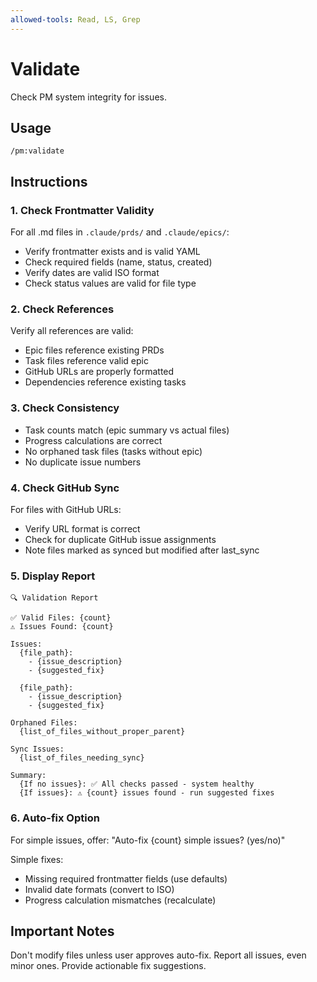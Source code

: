 ```yaml
---
allowed-tools: Read, LS, Grep
---
```


# Validate

Check PM system integrity for issues.

## Usage
```
/pm:validate
```

## Instructions

### 1. Check Frontmatter Validity

For all .md files in `.claude/prds/` and `.claude/epics/`:
- Verify frontmatter exists and is valid YAML
- Check required fields (name, status, created)
- Verify dates are valid ISO format
- Check status values are valid for file type

### 2. Check References

Verify all references are valid:
- Epic files reference existing PRDs
- Task files reference valid epic
- GitHub URLs are properly formatted
- Dependencies reference existing tasks

### 3. Check Consistency

- Task counts match (epic summary vs actual files)
- Progress calculations are correct
- No orphaned task files (tasks without epic)
- No duplicate issue numbers

### 4. Check GitHub Sync

For files with GitHub URLs:
- Verify URL format is correct
- Check for duplicate GitHub issue assignments
- Note files marked as synced but modified after last_sync

### 5. Display Report

```
🔍 Validation Report

✅ Valid Files: {count}
⚠️ Issues Found: {count}

Issues:
  {file_path}:
    - {issue_description}
    - {suggested_fix}
    
  {file_path}:
    - {issue_description}
    - {suggested_fix}

Orphaned Files:
  {list_of_files_without_proper_parent}

Sync Issues:
  {list_of_files_needing_sync}

Summary:
  {If no issues}: ✅ All checks passed - system healthy
  {If issues}: ⚠️ {count} issues found - run suggested fixes
```

### 6. Auto-fix Option

For simple issues, offer:
"Auto-fix {count} simple issues? (yes/no)"

Simple fixes:
- Missing required frontmatter fields (use defaults)
- Invalid date formats (convert to ISO)
- Progress calculation mismatches (recalculate)

## Important Notes

Don't modify files unless user approves auto-fix.
Report all issues, even minor ones.
Provide actionable fix suggestions.